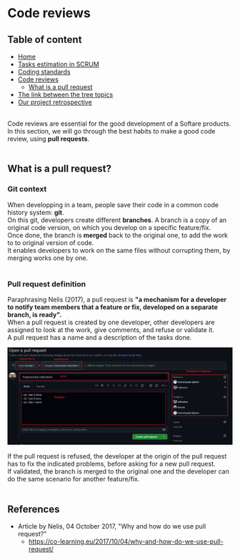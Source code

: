 # Code reviews

## Table of content
* [Home](/README.md)
* [Tasks estimation in SCRUM](/readme-content/tasks-estimation.md)
* [Coding standards](/readme-content/coding-standards.md)
* [Code reviews](/readme-content/code-reviews.md)
    * [What is a pull request](#what-is-a-pull-request-br)
* [The link between the tree topics](/readme-content/topics-link.md)
* [Our project retrospective](/readme-content/project-retrospective.md)

<br>
Code reviews are essential for the good development of a Softare products. In this section, we will go through the best habits to make a good code review, using <b>pull requests</b>.<br> <br>


## What is a pull request? <br>

### Git context 

When developping in a team, people save their code in a common code history system: <b>git</b>.<br>
On this git, developers create different <b>branches</b>. A branch is a copy of an original code version, on which you develop on a specific feature/fix. <br>
Once done, the branch is <b>merged</b> back to the original one, to add the work to to original version of code.<br>
It enables developers to work on the same files without corrupting them, by merging works one by one.<br><br>

### Pull request definition

Paraphrasing Nelis (2017), a pull request is <b>"a mechanism for a developer to notify team members that a feature or fix, developed on a separate branch, is ready".</b><br>
When a pull request is created by one developer, other developers are assigned to look at the work, give comments, and refuse or validate it.<br>
A pull request has a name and a description of the tasks done.<br>

<img src="./pictures/code-reviews/pull-request-definition/pull-request-screenshot.png"><br>

If the pull request is refused, the developer at the origin of the pull request has to fix the indicated problems, before asking for a new pull request.<br>
If validated, the branch is merged to the original one and the developer can do the same scenario for another feature/fix.<br><br>

## References

- Article by Nelis, 04 October 2017, "Why and how do we use pull request?"
    - https://co-learning.eu/2017/10/04/why-and-how-do-we-use-pull-request/